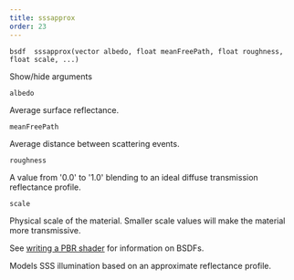 ```yaml
---
title: sssapprox
order: 23
---
```

`bsdf  sssapprox(vector albedo, float meanFreePath, float roughness, float scale, ...)`

Show/hide arguments

`albedo`

Average surface reflectance.

`meanFreePath`

Average distance between scattering events.

`roughness`

A value from '0.0' to '1.0' blending to an ideal diffuse transmission reflectance profile.

`scale`

Physical scale of the material. Smaller scale values will make the material more transmissive.

See [writing a PBR shader](../pbr.html) for information on BSDFs.

Models SSS illumination based on an approximate reflectance profile.

